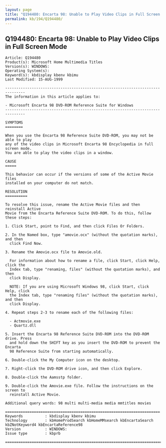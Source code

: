 ```yaml
---
layout: page
title: "Q194480: Encarta 98: Unable to Play Video Clips in Full Screen Mode"
permalink: kb/194/Q194480/
---
```


## Q194480: Encarta 98: Unable to Play Video Clips in Full Screen Mode

	Article: Q194480
	Product(s): Microsoft Home Multimedia Titles
	Version(s): WINDOWS:
	Operating System(s): 
	Keyword(s): kbdisplay kbenv kbimu
	Last Modified: 15-AUG-1999
	
	-------------------------------------------------------------------------------
	The information in this article applies to:
	
	- Microsoft Encarta 98 DVD-ROM Reference Suite for Windows 
	-------------------------------------------------------------------------------
	
	SYMPTOMS
	========
	
	When you use the Encarta 98 Reference Suite DVD-ROM, you may not be able to play
	any of the video clips in Microsoft Encarta 98 Encyclopedia in full screen mode.
	You are able to play the video clips in a window.
	
	CAUSE
	=====
	
	This behavior can occur if the versions of some of the Active Movie files
	installed on your computer do not match.
	
	RESOLUTION
	==========
	
	To resolve this issue, rename the Active Movie files and then reinstall Active
	Movie from the Encarta Reference Suite DVD-ROM. To do this, follow these steps:
	
	1. Click Start, point to Find, and then click Files Or Folders.
	
	2. In the Named box, type "amovie.ocx" (without the quotation marks), and then
	  click Find Now.
	
	3. Rename the Amovie.ocx file to Amovie.old.
	
	  For information about how to rename a file, click Start, click Help, click the
	  Index tab, type "renaming, files" (without the quotation marks), and then
	  click Display.
	
	  NOTE: If you are using Microsoft Windows 98, click Start, click Help, click
	  the Index tab, type "renaming files" (without the quotation marks), and then
	  click Display.
	
	4. Repeat steps 2-3 to rename each of the following files:
	
	  - Actmovie.exe
	  - Quartz.dll
	
	5. Insert the Encarta 98 Reference Suite DVD-ROM into the DVD-ROM drive. Press
	  and hold down the SHIFT key as you insert the DVD-ROM to prevent the Encarta
	  98 Reference Suite from starting automatically.
	
	6. Double-click the My Computer icon on the desktop.
	
	7. Right-click the DVD-ROM drive icon, and then click Explore.
	
	8. Double-click the Aamsstp folder.
	
	9. Double-click the Amovie.exe file. Follow the instructions on the screen to
	  reinstall Active Movie.
	
	Additional query words: 98 multi multi-media media mmtitles movies
	
	======================================================================
	Keywords          : kbdisplay kbenv kbimu 
	Technology        : kbHomeProdSearch kbHomeMMsearch kbEncartaSearch kbZNotKeyword4 kbEncartaReference98
	Version           : WINDOWS:
	Issue type        : kbprb
	
	=============================================================================
	
